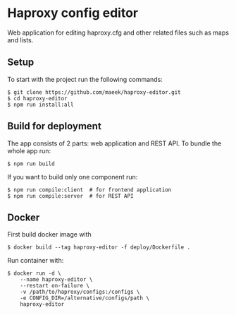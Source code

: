 # Haproxy config editor

Web application for editing haproxy.cfg and other related files such as maps and lists.

## Setup

To start with the project run the following commands:
```shell
$ git clone https://github.com/maeek/haproxy-editor.git
$ cd haproxy-editor
$ npm run install:all
```

## Build for deployment

The app consists of 2 parts: web application and REST API. To bundle the whole app run:
```shell
$ npm run build
```

If you want to build only one component run:
```shell
$ npm run compile:client  # for frontend application
$ npm run compile:server  # for REST API
```

## Docker

First build docker image with
```shell
$ docker build --tag haproxy-editor -f deploy/Dockerfile .
```

Run container with:
```shell
$ docker run -d \
    --name haproxy-editor \
    --restart on-failure \
    -v /path/to/haproxy/configs:/configs \
    -e CONFIG_DIR=/alternative/configs/path \
    haproxy-editor
```


